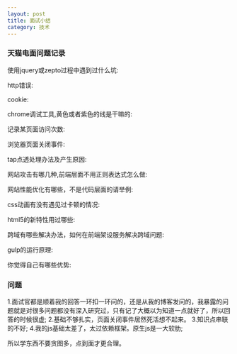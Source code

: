 ```yaml
---
layout: post
title: 面试小结
category: 技术
---
```


### 天猫电面问题记录

使用jquery或zepto过程中遇到过什么坑:

http错误:

cookie:

chrome调试工具,黄色或者紫色的线是干嘛的:

记录某页面访问次数:

浏览器页面关闭事件:

tap点透处理办法及产生原因:

网站攻击有哪几种,前端层面不用正则表达式怎么做:

网站性能优化有哪些，不是代码层面的请举例:

css动画有没有遇见过卡顿的情况:

html5的新特性用过哪些:

跨域有哪些解决办法，如何在前端架设服务解决跨域问题:

gulp的运行原理: 

你觉得自己有哪些优势:

### 问题
1.面试官都是顺着我的回答一环扣一环问的，还是从我的博客发问的，我暴露的问题就是对很多问题都没有深入研究过，只有记了大概以为知道一点就好了，所以回答的时候很虚;
2.基础不够扎实，页面关闭事件居然死活想不起来。
3.知识点串联的不好;
4.我的js基础太差了，太过依赖框架。原生js是一大软肋;


所以学东西不要贪图多，点到面才更合理。









